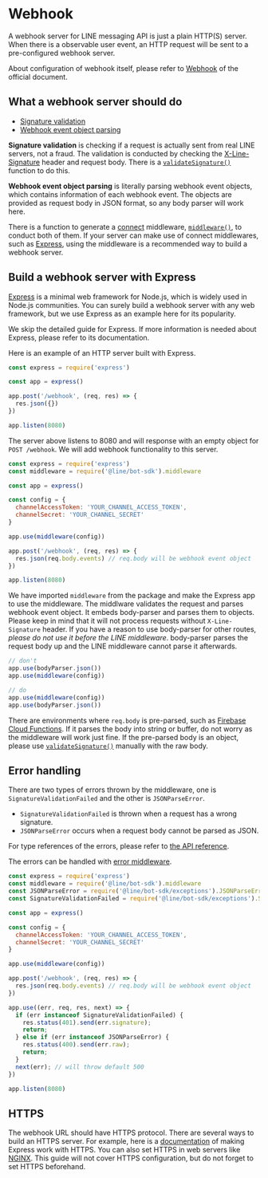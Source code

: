 # Webhook

A webhook server for LINE messaging API is just a plain HTTP(S) server. When
there is a observable user event, an HTTP request will be sent to a
pre-configured webhook server.

About configuration of webhook itself, please refer to [Webhook](https://devdocs.line.me/en/#webhooks)
of the official document.

## What a webhook server should do

- [Signature validation](https://devdocs.line.me/en/#signature-validation)
- [Webhook event object parsing](https://devdocs.line.me/en/#webhook-event-object)

**Signature validation** is checking if a request is actually sent from real
LINE servers, not a fraud. The validation is conducted by checking
the [X-Line-Signature](https://devdocs.line.me/en/#signature-validation) header
and request body. There is a [`validateSignature()`](../api-reference/validate-signature.md)
function to do this.

**Webhook event object parsing** is literally parsing webhook event objects,
which contains information of each webhook event. The objects are provided as
request body in JSON format, so any body parser will work here.

There is a function to generate a [connect](https://github.com/senchalabs/connect) middleware,
[`middleware()`](../api-reference/middleware.md), to conduct both of them. If
your server can make use of connect middlewares, such as [Express](https://expressjs.com/),
using the middleware is a recommended way to build a webhook server.

## Build a webhook server with Express

[Express](https://expressjs.com/) is a minimal web framework for Node.js, which
is widely used in Node.js communities. You can surely build a webhook server
with any web framework, but we use Express as an example here for its
popularity.

We skip the detailed guide for Express.  If more information is needed about
Express, please refer to its documentation.

Here is an example of an HTTP server built with Express.

``` js
const express = require('express')

const app = express()

app.post('/webhook', (req, res) => {
  res.json({})
})

app.listen(8080)
```

The server above listens to 8080 and will response with an empty object for
`POST /webhook`. We will add webhook functionality to this server.

``` js
const express = require('express')
const middleware = require('@line/bot-sdk').middleware

const app = express()

const config = {
  channelAccessToken: 'YOUR_CHANNEL_ACCESS_TOKEN',
  channelSecret: 'YOUR_CHANNEL_SECRET'
}

app.use(middleware(config))

app.post('/webhook', (req, res) => {
  res.json(req.body.events) // req.body will be webhook event object
})

app.listen(8080)
```

We have imported `middleware` from the package and make the Express app to use
the middleware. The middlware validates the request and parses webhook event
object. It embeds body-parser and parses them to objects. Please keep in mind
that it will not process requests without `X-Line-Signature` header. If you have
a reason to use body-parser for other routes, *please do not use it before the
LINE middleware*. body-parser parses the request body up and the LINE middleware
cannot parse it afterwards.

``` js
// don't
app.use(bodyParser.json())
app.use(middleware(config))

// do
app.use(middleware(config))
app.use(bodyParser.json())
```

There are environments where `req.body` is pre-parsed, such as [Firebase Cloud Functions](https://firebase.google.com/docs/functions/http-events).
If it parses the body into string or buffer, do not worry as the middleware will
work just fine. If the pre-parsed body is an object, please use [`validateSignature()`](../api-reference/validate-signature.md)
manually with the raw body.

## Error handling

There are two types of errors thrown by the middleware, one is `SignatureValidationFailed`
and the other is `JSONParseError`.

- `SignatureValidationFailed` is thrown when a request has a wrong signature.
- `JSONParseError` occurs when a request body cannot be parsed as JSON.

For type references of the errors, please refer to [the API reference](../api-reference/exceptions.md).

The errors can be handled with [error middleware](https://github.com/senchalabs/connect#error-middleware).

``` js
const express = require('express')
const middleware = require('@line/bot-sdk').middleware
const JSONParseError = require('@line/bot-sdk/exceptions').JSONParseError
const SignatureValidationFailed = require('@line/bot-sdk/exceptions').SignatureValidationFailed

const app = express()

const config = {
  channelAccessToken: 'YOUR_CHANNEL_ACCESS_TOKEN',
  channelSecret: 'YOUR_CHANNEL_SECRET'
}

app.use(middleware(config))

app.post('/webhook', (req, res) => {
  res.json(req.body.events) // req.body will be webhook event object
})

app.use((err, req, res, next) => {
  if (err instanceof SignatureValidationFailed) {
    res.status(401).send(err.signature);
    return;
  } else if (err instanceof JSONParseError) {
    res.status(400).send(err.raw);
    return;
  }
  next(err); // will throw default 500
})

app.listen(8080)
```

## HTTPS

The webhook URL should have HTTPS protocol. There are several ways to build an
HTTPS server. For example, here is a [documentation](https://expressjs.com/en/api.html#app.listen)
of making Express work with HTTPS. You can also set HTTPS in web servers like
[NGINX](https://www.nginx.com/). This guide will not cover HTTPS configuration,
but do not forget to set HTTPS beforehand.
